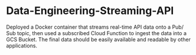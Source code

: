 # Data-Engineering-Streaming-API
Deployed a Docker container that streams real-time API data onto a Pub/ Sub topic, then used a subscribed Cloud Function to ingest the data into a GCS Bucket. The final data should be easily available and readable by other applications.
